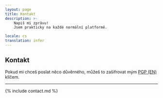 ```yaml
---
layout: page
title: Kontakt
description: >-
    Napiš mi zprávu!
    Jsem prakticky na každé normální platformě.

locale: cs
translation: infer
---
```


## Kontakt

Pokud mi chceš poslat něco důvěrného, můžeš to zašifrovat mým [PGP (EN)](/contact/pgp) klíčem.

-----

{% include contact.md %}